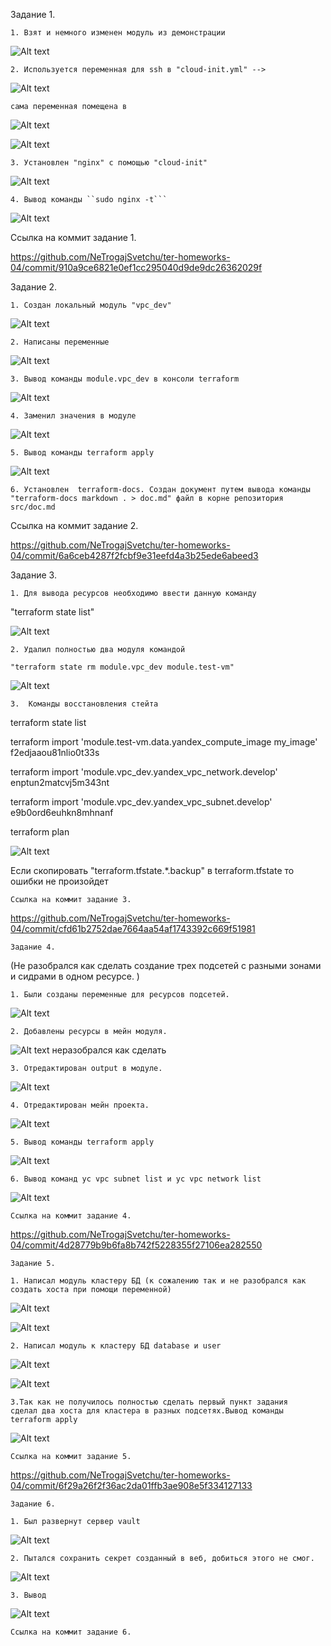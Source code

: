 Задание 1.

    1. Взят и немного изменен модуль из демонстрации
 
![Alt text](src/png/2.png)


    2. Используется переменная для ssh в "cloud-init.yml" -->
   
![Alt text](src/png/3.png)

    сама переменная помещена в 

![Alt text](src/png/7.png)

![Alt text](src/png/4.png)

    3. Установлен "nginx" с помощью "cloud-init"

![Alt text](src/png/5.png)

    4. Вывод команды ``sudo nginx -t```
   
![Alt text](src/png/1.png)

Ссылка на коммит задание 1.

https://github.com/NeTrogajSvetchu/ter-homeworks-04/commit/910a9ce6821e0ef1cc295040d9de9dc26362029f


Задание 2.

    1. Создан локальный модуль "vpc_dev"

![Alt text](src/png/8.png)

    2. Написаны переменные 

![Alt text](src/png/9.png)

    3. Вывод команды module.vpc_dev в консоли terraform

![Alt text](src/png/10.png)

    4. Заменил значения в модуле 

![Alt text](src/png/11.png)

    5. Вывод команды terraform apply

![Alt text](src/png/12.png)

    6. Установлен  terraform-docs. Создан документ путем вывода команды "terraform-docs markdown . > doc.md" файл в корне репозитория src/doc.md
    
Ссылка на коммит задание 2.

https://github.com/NeTrogajSvetchu/ter-homeworks-04/commit/6a6ceb4287f2fcbf9e31eefd4a3b25ede6abeed3

Задание 3.

    1. Для вывода ресурсов необходимо ввести данную команду 
   
   "terraform state list"

![Alt text](src/png/13.png)

    2. Удалил полностью два модуля командой 

    "terraform state rm module.vpc_dev module.test-vm"

![Alt text](src/png/14.png)

    3.  Команды восстановления стейта
   
   terraform state list

   terraform import 'module.test-vm.data.yandex_compute_image my_image' f2edjaaou81nlio0t33s

   terraform import 'module.vpc_dev.yandex_vpc_network.develop' enptun2matcvj5m343nt

   terraform import 'module.vpc_dev.yandex_vpc_subnet.develop' e9b0ord6euhkn8mhnanf

   terraform plan
   
  ![Alt text](src/png/15.png) 

   Если скопировать "terraform.tfstate.*.backup" в terraform.tfstate то ошибки не произойдет

    Ссылка на коммит задание 3.

https://github.com/NeTrogajSvetchu/ter-homeworks-04/commit/cfd61b2752dae7664aa54af1743392c669f51981


    Задание 4.
(Не разобрался как сделать создание трех подсетей с разными зонами и сидрами в одном ресурсе. )

    1. Были созданы переменные для ресурсов подсетей. 

![Alt text](src/png/16.png)

    2. Добавлены ресурсы в мейн модуля.

![Alt text](src/png/17.png) неразобрался как сделать 

    3. Отредактирован output в модуле.

![Alt text](src/png/18.png)

    4. Отредактирован мейн проекта.

![Alt text](src/png/19.png)

    5. Вывод команды terraform apply

![Alt text](src/png/20.png)

    6. Вывод команд yc vpc subnet list и yc vpc network list

![Alt text](src/png/21.png)

    Ссылка на коммит задание 4.

https://github.com/NeTrogajSvetchu/ter-homeworks-04/commit/4d28779b9b6fa8b742f5228355f27106ea282550

    Задание 5.

    1. Написал модуль кластеру БД (к сожалению так и не разобрался как создать хоста при помощи переменной)

![Alt text](src/png/22.png)

![Alt text](src/png/23.png)

    2. Написал модуль к кластеру БД database и user

![Alt text](src/png/24.png)

![Alt text](src/png/25.png)

    3.Так как не получилось полностью сделать первый пункт задания 
    сделал два хоста для кластера в разных подсетях.Вывод команды terraform apply

![Alt text](src/png/26.png)

    Ссылка на коммит задание 5.

https://github.com/NeTrogajSvetchu/ter-homeworks-04/commit/6f29a26f2f36ac2da01ffb3ae908e5f334127133

    Задание 6.

    1. Был развернут сервер vault 

![Alt text](src/png/27.png)
   
    2. Пытался сохранить секрет созданный в веб, добиться этого не смог.

![Alt text](src/png/28.png)

    3. Вывод

![Alt text](src/png/29.png)

    Ссылка на коммит задание 6.


